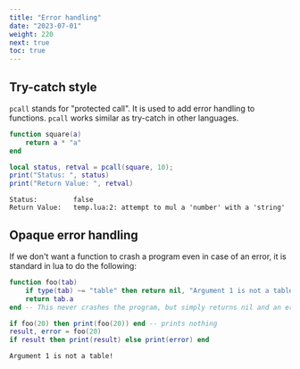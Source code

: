 ```yaml
---
title: "Error handling"
date: "2023-07-01"
weight: 220
next: true
toc: true
---
```


## Try-catch style

`pcall` stands for "protected call". It is used to add error handling to functions.
`pcall` works similar as try-catch in other languages.

```lua
function square(a)
    return a * "a"
end

local status, retval = pcall(square, 10);
print("Status: ", status)
print("Return Value: ", retval)
```

```console {.output}
Status:         false
Return Value:   temp.lua:2: attempt to mul a 'number' with a 'string'
```

## Opaque error handling

If we don't want a function to crash a program even in case of an error, it is standard in lua to do the following:

```lua
function foo(tab)
    if type(tab) ~= "table" then return nil, "Argument 1 is not a table!" end
    return tab.a
end -- This never crashes the program, but simply returns nil and an error message

if foo(20) then print(foo(20)) end -- prints nothing
result, error = foo(20)
if result then print(result) else print(error) end
```

```console {.output}
Argument 1 is not a table!
```
